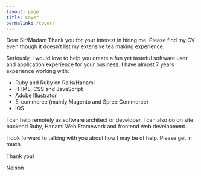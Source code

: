 ```yaml
---
layout: page
title: Cover
permalink: /cover/
---
```

<p>
  Dear Sir/Madam Thank you for your interest in hiring me. Please find my CV even though it doesn’t list my extensive tea making experience.
</p>

<p>
  Seriously, I would love to help you create a fun yet tasteful software user and application experience for your business. I have almost 7 years experience working with:
</p>

<ul>
  <li>Ruby and Ruby on Rails/Hanami</li>
  <li>HTML, CSS and JavaScript</li>
  <li>Adobe Illustrator</li>
  <li>E-commerce (mainly Magento and Spree Commerce)</li>
  <li>iOS</li>
</ul>
<p>
  I can help remotely as software architect or developer. I can also do on site backend Ruby, Hanami Web Framework and frontend web development.
</p>

<p>
  I look forward to talking with you about how I may be of help. Please get in touch.
</p>

<p>
  Thank you!
</p>

<p>
  Nelson
</p>
